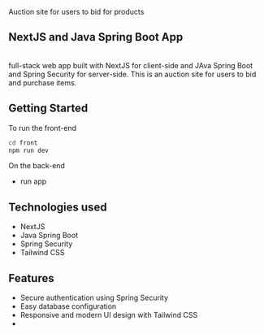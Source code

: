 Auction site for users to bid for products

## NextJS and Java Spring Boot App
<br />
full-stack web app built with NextJS for client-side and JAva Spring Boot and Spring Security for server-side. This is an auction site for users to bid and purchase items.

## Getting Started
To run the front-end
```bash
cd front
npm run dev
```

On the back-end
- run app

## Technologies used
- NextJS
- Java Spring Boot
- Spring Security
- Tailwind CSS

## Features
- Secure authentication using Spring Security
- Easy database configuration
- Responsive and modern UI design with Tailwind CSS
- 
